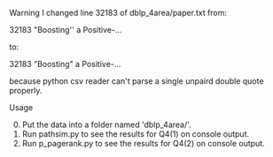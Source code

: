 Warning
I changed line 32183 of dblp_4area/paper.txt from:

32183	"Boosting'' a Positive-...

to:

32183	"Boosting" a Positive-...

because python csv reader can't parse a single unpaird double quote properly.

Usage

0. Put the data into a folder named 'dblp_4area/'.
1. Run pathsim.py to see the results for Q4(1) on console output.
2. Run p_pagerank.py to see the results for Q4(2) on console output.
